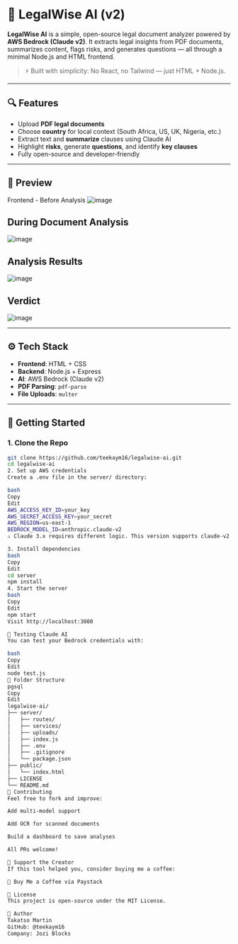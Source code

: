 # 🧠 LegalWise AI (v2)

**LegalWise AI** is a simple, open-source legal document analyzer powered by **AWS Bedrock (Claude v2)**. It extracts legal insights from PDF documents, summarizes content, flags risks, and generates questions — all through a minimal Node.js and HTML frontend.

> ⚡️ Built with simplicity: No React, no Tailwind — just HTML + Node.js.

---

## 🔍 Features

- Upload **PDF legal documents**
- Choose **country** for local context (South Africa, US, UK, Nigeria, etc.)
- Extract text and **summarize** clauses using Claude AI
- Highlight **risks**, generate **questions**, and identify **key clauses**
- Fully open-source and developer-friendly

---

## 📸 Preview

Frontend - Before Analysis
![image](https://github.com/user-attachments/assets/a22287ca-40c0-4f8c-9742-227f593fe44a)

## During Document Analysis
![image](https://github.com/user-attachments/assets/db7b80eb-f67d-4be0-a765-ce82ec7c2676)

## Analysis Results
![image](https://github.com/user-attachments/assets/be4c52b4-ca1a-49a1-82fb-6785861a9a4a)

## Verdict
![image](https://github.com/user-attachments/assets/6292734b-c594-49d4-8531-95b7c69c88b4)

---

## ⚙️ Tech Stack

- **Frontend**: HTML + CSS
- **Backend**: Node.js + Express
- **AI**: AWS Bedrock (Claude v2)
- **PDF Parsing**: `pdf-parse`
- **File Uploads**: `multer`

---

## 🚀 Getting Started

### 1. Clone the Repo

```bash
git clone https://github.com/teekaym16/legalwise-ai.git
cd legalwise-ai
2. Set up AWS credentials
Create a .env file in the server/ directory:

bash
Copy
Edit
AWS_ACCESS_KEY_ID=your_key
AWS_SECRET_ACCESS_KEY=your_secret
AWS_REGION=us-east-1
BEDROCK_MODEL_ID=anthropic.claude-v2
⚠️ Claude 3.x requires different logic. This version supports claude-v2.

3. Install dependencies
bash
Copy
Edit
cd server
npm install
4. Start the server
bash
Copy
Edit
npm start
Visit http://localhost:3000

🧪 Testing Claude AI
You can test your Bedrock credentials with:

bash
Copy
Edit
node test.js
📂 Folder Structure
pgsql
Copy
Edit
legalwise-ai/
├── server/
│   ├── routes/
│   ├── services/
│   ├── uploads/
│   ├── index.js
│   ├── .env
│   ├── .gitignore
│   └── package.json
├── public/
│   └── index.html
├── LICENSE
└── README.md
🤝 Contributing
Feel free to fork and improve:

Add multi-model support

Add OCR for scanned documents

Build a dashboard to save analyses

All PRs welcome!

🙏 Support the Creator
If this tool helped you, consider buying me a coffee:

🔗 Buy Me a Coffee via Paystack

📄 License
This project is open-source under the MIT License.

👤 Author
Takatso Martin
GitHub: @teekaym16
Company: Jozi Blocks
